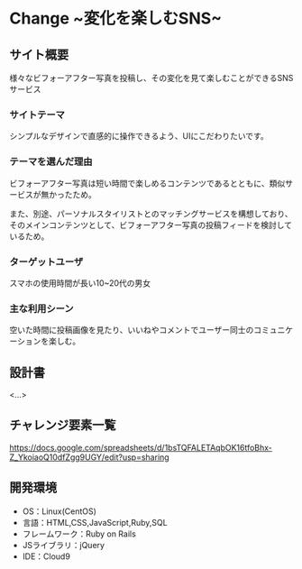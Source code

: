 # Change ~変化を楽しむSNS~

## サイト概要
様々なビフォーアフター写真を投稿し、その変化を見て楽しむことができるSNSサービス

### サイトテーマ
シンプルなデザインで直感的に操作できるよう、UIにこだわりたいです。

### テーマを選んだ理由
ビフォーアフター写真は短い時間で楽しめるコンテンツであるとともに、類似サービスが無かったため。

また、別途、パーソナルスタイリストとのマッチングサービスを構想しており、
そのメインコンテンツとして、ビフォーアフター写真の投稿フィードを検討しているため。

### ターゲットユーザ
スマホの使用時間が長い10~20代の男女

### 主な利用シーン
空いた時間に投稿画像を見たり、いいねやコメントでユーザー同士のコミュニケーションを楽しむ。

## 設計書
<...>

## チャレンジ要素一覧
https://docs.google.com/spreadsheets/d/1bsTQFALETAqbOK16tfoBhx-Z_YkoiaoQ10dfZgg9UGY/edit?usp=sharing

## 開発環境
- OS：Linux(CentOS)
- 言語：HTML,CSS,JavaScript,Ruby,SQL
- フレームワーク：Ruby on Rails
- JSライブラリ：jQuery
- IDE：Cloud9
